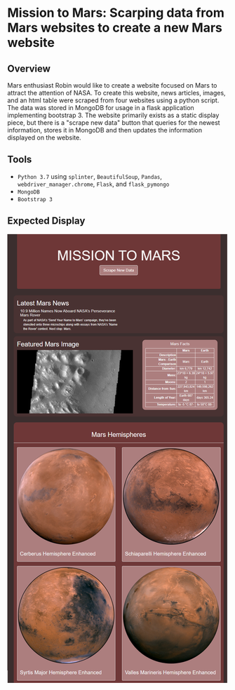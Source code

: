 # Mission to Mars: Scarping data from Mars websites to create a new Mars website

## Overview
Mars enthusiast Robin would like to create a website focused on Mars to attract the attention of NASA.  To create this website, news articles, images, and an html table were scraped from four websites using a python script.  The data was stored in MongoDB for usage in a flask application implementing bootstrap 3.  The website primarily exists as a static display piece, but there is a "scrape new data" button that queries for the newest information, stores it in MongoDB and then updates the information displayed on the website.

## Tools
- `Python 3.7` using `splinter`, `BeautifulSoup`, `Pandas`, `webdriver_manager.chrome`, `Flask`, and `flask_pymongo`
- `MongoDB`
- `Bootstrap 3`

## Expected Display
![website-preview](Resources/website_preview.png)
